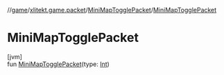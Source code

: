//[game](../../../index.md)/[xlitekt.game.packet](../index.md)/[MiniMapTogglePacket](index.md)/[MiniMapTogglePacket](-mini-map-toggle-packet.md)

# MiniMapTogglePacket

[jvm]\
fun [MiniMapTogglePacket](-mini-map-toggle-packet.md)(type: [Int](https://kotlinlang.org/api/latest/jvm/stdlib/kotlin/-int/index.html))
